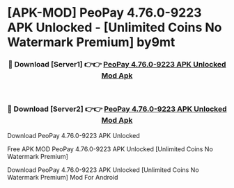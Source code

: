 # [APK-MOD] PeoPay 4.76.0-9223 APK Unlocked - [Unlimited Coins No Watermark Premium] by9mt



<div align="center">
<h3>🔴 Download [Server1] 👉👉 <a href="https://momento.my/?title=PeoPay_4.76.0-9223_APK_Unlocked">PeoPay 4.76.0-9223 APK Unlocked Mod Apk</a></h3><br>

<h3>🔴 Download [Server2] 👉👉 <a href="https://momento.my/?title=PeoPay_4.76.0-9223_APK_Unlocked">PeoPay 4.76.0-9223 APK Unlocked Mod Apk</a></h3>
</div>



Download PeoPay 4.76.0-9223 APK Unlocked 

Free APK MOD PeoPay 4.76.0-9223 APK Unlocked [Unlimited Coins No Watermark Premium]

Download PeoPay 4.76.0-9223 APK Unlocked [Unlimited Coins No Watermark Premium] Mod For Android
